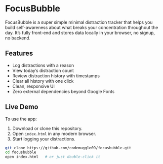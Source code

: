 # FocusBubble

FocusBubble is a super simple minimal distraction tracker that helps you build self-awareness about what breaks your concentration throughout the day. It’s fully front-end and stores data locally in your browser, no signup, no backend.

## Features

- Log distractions with a reason
- View today’s distraction count
- Review distraction history with timestamps
- Clear all history with one click
- Clean, responsive UI
- Zero external dependencies beyond Google Fonts

## Live Demo

To use the app:

1. Download or clone this repository.
2. Open `index.html` in any modern browser.
3. Start logging your distractions.

```bash
git clone https://github.com/codemuggle09/focusbubble.git
cd focusbubble
open index.html   # or just double-click it
